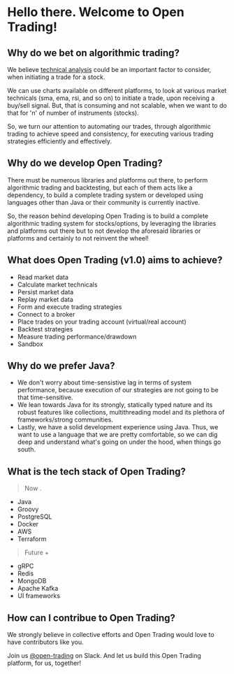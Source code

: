# Hello there. Welcome to Open Trading!

## Why do we bet on algorithmic trading?
We believe [technical analysis](https://en.wikipedia.org/wiki/Technical_analysis) could be an important factor to consider, when initiating a trade for a stock.

We can use charts available on different platforms, to look at various market technicals (sma, ema, rsi, and so on) to initiate a trade, upon receiving a buy/sell signal.
But, that is consuming and not scalable, when we want to do that for 'n' of number of instruments (stocks).

So, we turn our attention to automating our trades, through algorithmic trading to achieve speed and consistency, for executing various trading strategies efficiently and effectively.

## Why do we develop Open Trading?
There must be numerous libraries and platforms out there, to perform algorithmic trading and backtesting, but each of them acts like a dependency, to build a complete trading system or developed using languages other than Java or their community is currently inactive.

So, the reason behind developing Open Trading is to build a complete algorithmic trading system for stocks/options, by leveraging the libraries and platforms out there but to not develop the aforesaid libraries or platforms and certainly to not reinvent the wheel!

## What does Open Trading (v1.0) aims to achieve?
- Read market data
- Calculate market technicals
- Persist market data
- Replay market data
- Form and execute trading strategies
- Connect to a broker
- Place trades on your trading account (virtual/real account)
- Backtest strategies
- Measure trading performance/drawdown
- Sandbox

## Why do we prefer Java?
- We don't worry about time-sensistive lag in terms of system performance, because execution of our strategies are not going to be that time-sensitive.</br>
- We lean towards Java for its strongly, statically typed nature and its robust features like collections, multithreading model and its plethora of frameworks/strong communities.</br>
- Lastly, we have a solid development experience using Java. Thus, we want to use a language that we are pretty comfortable, so we can dig deep and understand what's going on under the hood, when things go south.

## What is the tech stack of Open Trading?
> Now .
- Java
- Groovy
- PostgreSQL
- Docker
- AWS
- Terraform
> Future +
- gRPC
- Redis
- MongoDB
- Apache Kafka
- UI frameworks

## How can I contribue to Open Trading?
We strongly believe in collective efforts and Open Trading would love to have contributors like you.</br>

Join us [@open-trading](https://join.slack.com/t/open-trading/shared_invite/zt-h486t1ue-1Pt9Ais587FLdvcWkZZUAg) on Slack. And let us build this Open Trading platform, for us, together!
